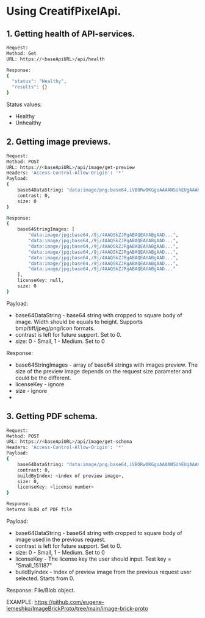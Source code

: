 # Using CreatifPixelApi.
## 1. Getting health of API-services.
```sh
Request:
Method: Get
URL: https://<baseApiURL>/api/health

Response:
{
  "status": "Healthy",
  "results": {}
}
```
Status values: 
- Healthy
- Unhealthy

## 2. Getting image previews.
```sh
Request:
Method: POST
URL: https://<baseApiURL>/api/image/get-preview
Headers: 'Access-Control-Allow-Origin': '*'
Payload:
{
    base64DataString: "data:image/png;base64,iVBORw0KGgoAAAANSUhEUgAAAKA....",
    contrast: 0,
    size: 0
}

Response:
{
    base64StringImages: [
        "data:image/jpg;base64,/9j/4AAQSkZJRgABAQEAYABgAAD...",
        "data:image/jpg;base64,/9j/4AAQSkZJRgABAQEAYABgAAD...",
        "data:image/jpg;base64,/9j/4AAQSkZJRgABAQEAYABgAAD...",
        "data:image/jpg;base64,/9j/4AAQSkZJRgABAQEAYABgAAD...",
        "data:image/jpg;base64,/9j/4AAQSkZJRgABAQEAYABgAAD...",
        "data:image/jpg;base64,/9j/4AAQSkZJRgABAQEAYABgAAD...",
        "data:image/jpg;base64,/9j/4AAQSkZJRgABAQEAYABgAAD..."
    ],
    licenseKey: null,
    size: 0
}
```
Payload:
- base64DataString - base64 string with cropped to square body of image. Width should be equals to height. Supports bmp/tiff/jpeg/png/icon formats.
- contrast is left for future support. Set to 0.
- size: 0 - Small, 1 - Medium. Set to 0

Response:
-  base64StringImages - array of base64 strings with images preview. The size of the preview image depends on the request size parameter and could be the different.
-  licenseKey - ignore
-  size - ignore
-  
## 3. Getting PDF schema.
```sh
Request:
Method: POST
URL: https://<baseApiURL>/api/image/get-schema
Headers: 'Access-Control-Allow-Origin': '*'
Payload:
{
    base64DataString: "data:image/png;base64,iVBORw0KGgoAAAANSUhEUgAAAKA....",
    contrast: 0,
    buildByIndex: <index of preview image>,
    size: 0,
    licenseKey: <license number>
}

Response:
Returns BLOB of PDF file 
```
Payload:
- base64DataString - base64 string with cropped to square body of image used in the previous request.
- contrast is left for future support. Set to 0.
- size: 0 - Small, 1 - Medium. Set to 0
- licenseKey - The license key the user should input. Test key = "Small_151187"
- buildByIndex - Index of preview image from the previous request user selected. Starts from 0.

Response:
 File/Blob object.
 
 EXAMPLE:
 https://github.com/eugene-lemeshko/ImageBrickProto/tree/main/image-brick-proto

